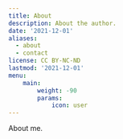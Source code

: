 ```yaml
---
title: About
description: About the author.
date: '2021-12-01'
aliases:
  - about
  - contact
license: CC BY-NC-ND
lastmod: '2021-12-01'
menu:
    main:
        weight: -90
        params:
            icon: user
---
```


About me.

